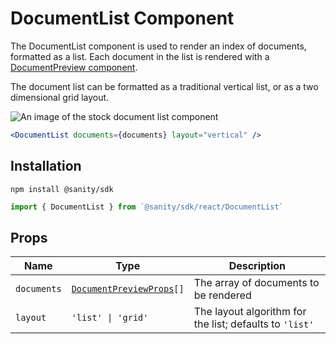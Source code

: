 # DocumentList Component

The DocumentList component is used to render an index of documents, formatted as a list. Each document in the list is rendered with a [DocumentPreview component](#).

The document list can be formatted as a traditional vertical list, or as a two dimensional grid layout.

![An image of the stock document list component]()

```jsx
<DocumentList documents={documents} layout="vertical" />
```

## Installation

```shell
npm install @sanity/sdk
```

```javascript
import { DocumentList } from `@sanity/sdk/react/DocumentList`
```

## Props

| Name        | Type                            | Description                                             |
| ----------- | ------------------------------- | ------------------------------------------------------- |
| `documents` | [`DocumentPreviewProps`](#)`[]` | The array of documents to be rendered                   |
| `layout`    | `'list' \| 'grid'`              | The layout algorithm for the list; defaults to `'list'` |
